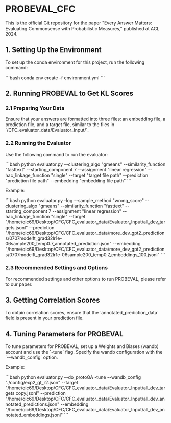 
# PROBEVAL_CFC

This is the official Git repository for the paper "Every Answer Matters: Evaluating Commonsense with Probabilistic Measures," published at ACL 2024.

## 1. Setting Up the Environment

To set up the conda environment for this project, run the following command:

\`\`\`bash
conda env create -f environment.yml
\`\`\`

## 2. Running PROBEVAL to Get KL Scores

### 2.1 Preparing Your Data

Ensure that your answers are formatted into three files: an embedding file, a prediction file, and a target file, similar to the files in \`/CFC_evaluator_data/Evaluator_Input/\`.

### 2.2 Running the Evaluator

Use the following command to run the evaluator:

\`\`\`bash
python evaluator.py --clustering_algo "gmeans" --similarity_function "fasttext" --starting_component 7 --assignment "linear regression" --hac_linkage_function "single" --target "target file path" --prediction "prediction file path" --embedding "embedding file path"
\`\`\`

Example:

\`\`\`bash
python evaluator.py -log --sample_method "wrong_score" --clustering_algo "gmeans" --similarity_function "fasttext" --starting_component 7 --assignment "linear regression" --hac_linkage_function "single" --target "/home/qic69/Desktop/CFC/CFC_evaluator_data/Evaluator_Input/all_dev_targets.jsonl" --prediction "/home/qic69/Desktop/CFC/CFC_evaluator_data/more_dev_gpt2_predictions/0707modelft_grad32lr1e-06sample200_temp0.7_annotated_prediction.json" --embedding "/home/qic69/Desktop/CFC/CFC_evaluator_data/more_dev_gpt2_predictions/0707modelft_grad32lr1e-06sample200_temp0.7_embeddings_100.jsonl"
\`\`\`

### 2.3 Recommended Settings and Options

For recommended settings and other options to run PROBEVAL, please refer to our paper.

## 3. Getting Correlation Scores

To obtain correlation scores, ensure that the \`annotated_prediction_data\` field is present in your prediction file.

## 4. Tuning Parameters for PROBEVAL

To tune parameters for PROBEVAL, set up a Weights and Biases (wandb) account and use the \`-tune\` flag. Specify the wandb configuration with the \`--wandb_config\` option.

Example:

\`\`\`bash
python evaluator.py --do_protoQA -tune --wandb_config "./config/exp2_gt_r2.json" --target "/home/qic69/Desktop/CFC/CFC_evaluator_data/Evaluator_Input/all_dev_targets copy.jsonl" --prediction "/home/qic69/Desktop/CFC/CFC_evaluator_data/Evaluator_Input/all_dev_annotated_predictions.json" --embedding "/home/qic69/Desktop/CFC/CFC_evaluator_data/Evaluator_Input/all_dev_annotated_embeddings.jsonl"
\`\`\`
